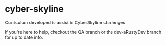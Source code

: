 # cyber-skyline
Curriculum developed to assist in CyberSkyline challenges


If you're here to help, checkout the QA branch or the dev-aRustyDev branch for up to date info.
